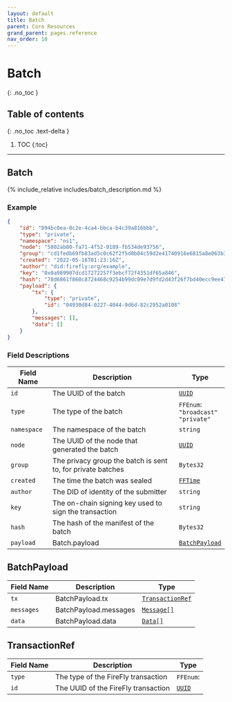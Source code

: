 ```yaml
---
layout: default
title: Batch
parent: Core Resources
grand_parent: pages.reference
nav_order: 10
---
```


# Batch
{: .no_toc }

## Table of contents
{: .no_toc .text-delta }

1. TOC
{:toc}

---
## Batch

{% include_relative includes/batch_description.md %}

### Example

```json
{
    "id": "894bc0ea-0c2e-4ca4-bbca-b4c39a816bbb",
    "type": "private",
    "namespace": "ns1",
    "node": "5802ab80-fa71-4f52-9189-fb534de93756",
    "group": "cd1fedb69fb83ad5c0c62f2f5d0b04c59d2e41740916e6815a8e063b337bd32e",
    "created": "2022-05-16T01:23:16Z",
    "author": "did:firefly:org/example",
    "key": "0x0a989907dcd17272257f3ebcf72f4351df65a846",
    "hash": "78d6861f860c8724468c9254b99dc09e7d9fd2d43f26f7bd40ecc9ee47be384d",
    "payload": {
        "tx": {
            "type": "private",
            "id": "04930d84-0227-4044-9d6d-82c2952a0108"
        },
        "messages": [],
        "data": []
    }
}
```

### Field Descriptions

| Field Name | Description | Type |
|------------|-------------|------|
| `id` | The UUID of the batch | [`UUID`](simpletypes#uuid) |
| `type` | The type of the batch | `FFEnum`:<br/>`"broadcast"`<br/>`"private"` |
| `namespace` | The namespace of the batch | `string` |
| `node` | The UUID of the node that generated the batch | [`UUID`](simpletypes#uuid) |
| `group` | The privacy group the batch is sent to, for private batches | `Bytes32` |
| `created` | The time the batch was sealed | [`FFTime`](simpletypes#fftime) |
| `author` | The DID of identity of the submitter | `string` |
| `key` | The on-chain signing key used to sign the transaction | `string` |
| `hash` | The hash of the manifest of the batch | `Bytes32` |
| `payload` | Batch.payload | [`BatchPayload`](#batchpayload) |

## BatchPayload

| Field Name | Description | Type |
|------------|-------------|------|
| `tx` | BatchPayload.tx | [`TransactionRef`](#transactionref) |
| `messages` | BatchPayload.messages | [`Message[]`](message#message) |
| `data` | BatchPayload.data | [`Data[]`](data#data) |

## TransactionRef

| Field Name | Description | Type |
|------------|-------------|------|
| `type` | The type of the FireFly transaction | `FFEnum`: |
| `id` | The UUID of the FireFly transaction | [`UUID`](simpletypes#uuid) |




